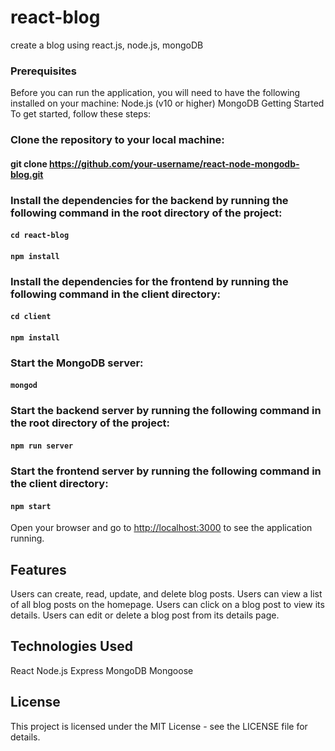 # react-blog
create a blog using react.js, node.js, mongoDB

### Prerequisites
Before you can run the application, you will need to have the following installed on your machine:
Node.js (v10 or higher)
MongoDB
Getting Started
To get started, follow these steps:

### Clone the repository to your local machine:
#### git clone https://github.com/your-username/react-node-mongodb-blog.git

### Install the dependencies for the backend by running the following command in the root directory of the project:
#### `cd react-blog`
#### `npm install`

### Install the dependencies for the frontend by running the following command in the client directory:
#### `cd client`
#### `npm install`

### Start the MongoDB server:
#### `mongod`

### Start the backend server by running the following command in the root directory of the project:
#### `npm run server`

### Start the frontend server by running the following command in the client directory:
#### `npm start`

Open your browser and go to [http://localhost:3000](http://localhost:3000) to see the application running.

## Features
Users can create, read, update, and delete blog posts.
Users can view a list of all blog posts on the homepage.
Users can click on a blog post to view its details.
Users can edit or delete a blog post from its details page.

## Technologies Used
React
Node.js
Express
MongoDB
Mongoose

## License
This project is licensed under the MIT License - see the LICENSE file for details.
